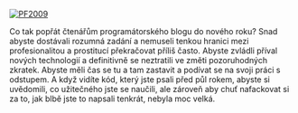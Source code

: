 <!-- dcterms:identifier = aspnetcz#217 -->
<!-- dcterms:title = PF 2009 -->
<!-- dcterms:abstract = Co tak popřát čtenářům programátorského blogu do nového roku? Snad abyste dostávali rozumná zadání a nemuseli tenkou hranici mezi profesionalitou a prostitucí překračovat příliš často. Abyste zvládli příval nových technologií a definitivně se neztratili ve změti pozoruhodných zkratek. Abyste měli čas se tu a tam zastavit a podívat se na svoji práci s odstupem. A když vidíte kód, který jste psali před půl rokem, abyste si uvědomili, co užitečného jste se naučili, ale zároveň aby chuť nafackovat si za to, jak blbě jste to napsali tenkrát, nebyla moc velká. -->
<!-- np9:categoryId = 6 -->
<!-- x4w:category = Akce a události -->
<!-- np9:authorId = 1 -->
<!-- np9:authorEmail = michal.valasek@altairis.cz -->
<!-- dcterms:creator = Michal Altair Valášek -->
<!-- dcterms:created = 2009-01-01T00:00:00+01:00 -->
<!-- dcterms:dateAccepted = 2009-01-01T00:00:00+01:00 -->

[![PF2009](https://www.cdn.altairis.cz/Blog/2008/20081214-PF2009_thumb.jpg "PF2009")](https://www.cdn.altairis.cz/Blog/2008/20081214-PF2009_2.jpg)

Co tak popřát čtenářům programátorského blogu do nového roku? Snad abyste dostávali rozumná zadání a nemuseli tenkou hranici mezi profesionalitou a prostitucí překračovat příliš často. Abyste zvládli příval nových technologií a definitivně se neztratili ve změti pozoruhodných zkratek. Abyste měli čas se tu a tam zastavit a podívat se na svoji práci s odstupem. A když vidíte kód, který jste psali před půl rokem, abyste si uvědomili, co užitečného jste se naučili, ale zároveň aby chuť nafackovat si za to, jak blbě jste to napsali tenkrát, nebyla moc velká.